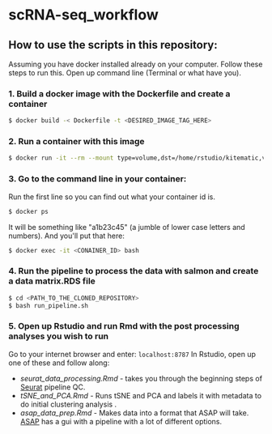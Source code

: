 # scRNA-seq_workflow

## How to use the scripts in this repository: 
Assuming you have docker installed already on your computer. Follow these steps to run this. Open up command line (Terminal or what have you). 

### 1. Build a docker image with the Dockerfile and create a container
``` bash
$ docker build -< Dockerfile -t <DESIRED_IMAGE_TAG_HERE>
```
### 2. Run a container with this image
```bash
$ docker run -it --rm --mount type=volume,dst=/home/rstudio/kitematic,volume-driver=local,volume-opt=type=none,volume-opt=o=bind,volume-opt=device=<PUT_DESIRED_LOCAL_DIRECTORY_PATH_HERE> -e PASSWORD=<DESIRED_PASSWORD_HERE> -p 8787:8787 <SAME_DESIRED_IMAGE_TAG_AS_ABOVE_HERE>
```
### 3. Go to the command line in your container: 
Run the first line so you can find out what your container id is. 
```bash
$ docker ps
```
It will be something like "a1b23c45" (a jumble of lower case letters and numbers). And you'll put that here:
```bash
$ docker exec -it <CONAINER_ID> bash
```
### 4. Run the pipeline to process the data with salmon and create a data matrix.RDS file 
```bash
$ cd <PATH_TO_THE_CLONED_REPOSITORY>  
$ bash run_pipeline.sh
```
### 5. Open up Rstudio and run Rmd with the post processing analyses you wish to run
Go to your internet browser and enter: `localhost:8787`
In Rstudio, open up one of these and follow along: 

- *seurat_data_processing.Rmd* - takes you through the beginning steps of [Seurat](https://satijalab.org/seurat/get_started.html) pipeline QC.  
- *tSNE_and_PCA.Rmd* - Runs tSNE and PCA and labels it with metadata to do initial clustering analysis . 
- *asap_data_prep.Rmd* - Makes data into a format that ASAP will take. [ASAP](https://ASAP.epfl.ch) has a gui with a pipeline with a lot of different options.   

